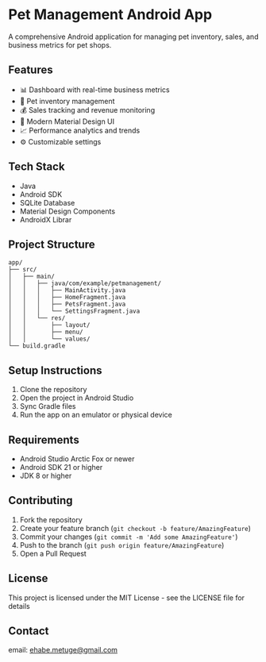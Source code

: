 # Pet Management Android App

A comprehensive Android application for managing pet inventory, sales, and business metrics for pet shops.

## Features

- 📊 Dashboard with real-time business metrics
- 🐾 Pet inventory management
- 💰 Sales tracking and revenue monitoring
- 📱 Modern Material Design UI
- 📈 Performance analytics and trends
- ⚙️ Customizable settings

## Tech Stack

- Java
- Android SDK
- SQLite Database
- Material Design Components
- AndroidX Librar
## Project Structure

```
app/
├── src/
│   ├── main/
│   │   ├── java/com/example/petmanagement/
│   │   │   ├── MainActivity.java
│   │   │   ├── HomeFragment.java
│   │   │   ├── PetsFragment.java
│   │   │   └── SettingsFragment.java
│   │   └── res/
│   │       ├── layout/
│   │       ├── menu/
│   │       └── values/
└── build.gradle
```

## Setup Instructions

1. Clone the repository
2. Open the project in Android Studio
3. Sync Gradle files
4. Run the app on an emulator or physical device

## Requirements

- Android Studio Arctic Fox or newer
- Android SDK 21 or higher
- JDK 8 or higher

## Contributing

1. Fork the repository
2. Create your feature branch (`git checkout -b feature/AmazingFeature`)
3. Commit your changes (`git commit -m 'Add some AmazingFeature'`)
4. Push to the branch (`git push origin feature/AmazingFeature`)
5. Open a Pull Request

## License

This project is licensed under the MIT License - see the LICENSE file for details

## Contact

email: ehabe.metuge@gmail.com
